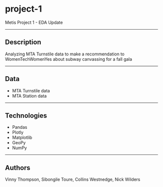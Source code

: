 # project-1
Metis Project 1 - EDA
Update

______

## Description

Analyzing MTA Turnstile data to make a recommendation to WomenTechWomenYes about subway canvassing for a fall gala

_______

## Data
* MTA Turnstile data
* MTA Station data

______

## Technologies
* Pandas
* Plotly
* Matplotlib
* GeoPy
* NumPy


______

## Authors

Vinny Thompson, Sibongile Toure, Collins Westnedge, Nick Wilders
